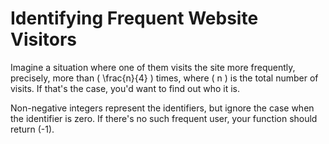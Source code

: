 # Identifying Frequent Website Visitors

Imagine a situation where one of them visits the site more frequently, precisely, more than \( \frac{n}{4} \) times, where \( n \) is the total number of visits. If that's the case, you'd want to find out who it is.

Non-negative integers represent the identifiers, but ignore the case when the identifier is zero. If there's no such frequent user, your function should return \(-1\).
